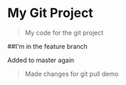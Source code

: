 # My Git Project

> My code for the git project

##I'm in the feature branch

Added to master again

>Made changes for git pull demo
